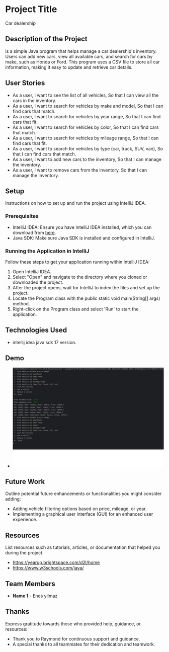 # Project Title

Car dealership

## Description of the Project

is a simple Java program that helps manage a car dealership's inventory.
Users can add new cars, view all available cars, and search for cars by make, such as Honda or Ford.
This program uses a CSV file to store all car information, making it easy to update and retrieve car details.

## User Stories

- As a user, I want to see the list of all vehicles, So that I can view all the cars in the inventory.
- As a user, I want to search for vehicles by make and model, So that I can find cars that match.
- As a user, I want to search for vehicles by year range, So that I can find cars that fit.
- As a user, I want to search for vehicles by color, So that I can find cars that match.
- As a user, I want to search for vehicles by mileage range, So that I can find cars that fit.
- As a user, I want to search for vehicles by type (car, truck, SUV, van), So that I can find cars that match.
- As a user, I want to add new cars to the inventory, So that I can manage the inventory.
- As a user, I want to remove cars from the inventory, So that I can manage the inventory.

## Setup

Instructions on how to set up and run the project using IntelliJ IDEA.

### Prerequisites

- IntelliJ IDEA: Ensure you have IntelliJ IDEA installed, which you can download
  from [here](https://www.jetbrains.com/idea/download/).
- Java SDK: Make sure Java SDK is installed and configured in IntelliJ.

### Running the Application in IntelliJ

Follow these steps to get your application running within IntelliJ IDEA:

1. Open IntelliJ IDEA.
2. Select "Open" and navigate to the directory where you cloned or downloaded the project.
3. After the project opens, wait for IntelliJ to index the files and set up the project.
4. Locate the Program class with the public static void main(String[] args) method.
5. Right-click on the Program class and select 'Run' to start the application.

## Technologies Used

- intellij idea java sdk 17 version.

## Demo

- ![Find vehicles within a price range.png](imgs%2FFind%20vehicles%20within%20a%20price%20range.png)

## Future Work

Outline potential future enhancements or functionalities you might consider adding:

- Adding vehicle filtering options based on price, mileage, or year.
- Implementing a graphical user interface (GUI) for an enhanced user experience.

## Resources

List resources such as tutorials, articles, or documentation that helped you during the project.

- https://yearup.brightspace.com/d2l/home
- https://www.w3schools.com/java/

## Team Members

- **Name 1** - Enes yilmaz

## Thanks

Express gratitude towards those who provided help, guidance, or resources:

- Thank you to Raymond for continuous support and guidance.
- A special thanks to all teammates for their dedication and teamwork.